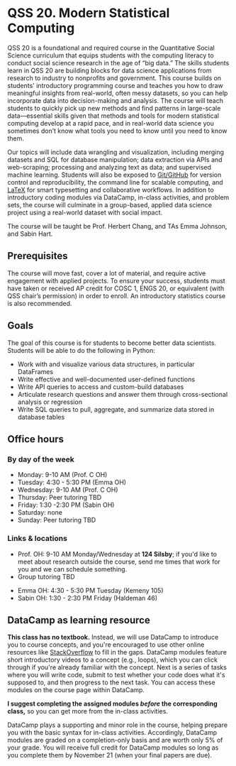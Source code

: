 # QSS 20. Modern Statistical Computing 

QSS 20 is a foundational and required course in the Quantitative Social Science curriculum that equips students with the computing literacy to conduct social science research in the age of “big data.” The skills students learn in QSS 20 are building blocks for data science applications from research to industry to nonprofits and government. This course builds on students' introductory programming course and teaches you how to draw meaningful insights from real-world, often messy datasets, so you can help incorporate data into decision-making and analysis. The course will teach students to quickly pick up new methods and find patterns in large-scale data—essential skills given that methods and tools for modern statistical computing develop at a rapid pace, and in real-world data science you sometimes don’t know what tools you need to know until you need to know them. 

Our topics will include data wrangling and visualization, including merging datasets and SQL for database manipulation; data extraction via APIs and web-scraping; processing and analyzing text as data; and supervised machine learning. Students will also be exposed to [Git/GitHub](https://product.hubspot.com/blog/git-and-github-tutorial-for-beginners) for version control and reproducibility, the command line for scalable computing, and [LaTeX](https://www.overleaf.com/learn/latex/Learn_LaTeX_in_30_minutes) for smart typesetting and collaborative workflows. In addition to introductory coding modules via DataCamp, in-class activities, and problem sets, the course will culminate in a group-based, applied data science project using a real-world dataset with social impact.

The course will be taught be Prof. Herbert Chang, and TAs Emma Johnson, and Sabin Hart.


## Prerequisites 

The course will move fast, cover a lot of material, and require active engagement with applied projects. To ensure your success, students must have taken or received AP credit for COSC 1, ENGS 20, or equivalent (with QSS chair’s permission) in order to enroll. An introductory statistics course is also recommended.


## Goals

The goal of this course is for students to become better data scientists. Students will be able to do the following in Python:

* Work with and visualize various data structures, in particular DataFrames
* Write effective and well-documented user-defined functions
* Write API queries to access and custom-build databases
* Articulate research questions and answer them through cross-sectional analysis or regression
* Write SQL queries to pull, aggregate, and summarize data stored in database tables


## Office hours

### By day of the week

* Monday: 9-10 AM (Prof. C OH)
* Tuesday: 4:30 - 5:30 PM (Emma OH)
* Wednesday: 9-10 AM (Prof. C OH)
* Thursday: Peer tutoring TBD
* Friday: 1:30 -2:30 PM (Sabin OH)
* Saturday: none
* Sunday: Peer tutoring TBD


### Links & locations

* Prof. OH: 9-10 AM Monday/Wednesday at **124 Silsby**; if you'd like to meet about research outside the course, send me times that work for you and we can schedule something.
* Group tutoring TBD
<!-- with Eleanor Sullivan: [sign up here](https://grouptutoring.dartmouth.edu/terms/23W/groups/12210); 7-8 PM Monday in Reed 101, 9-10 PM Thursday in Baker 370, 8-9 PM Sunday in Dart 002; [Zoom as an alternate](https://dartmouth.zoom.us/j/96707419408?pwd=SzJPYVQ1M0RRZmUzWWpJMzFZWXdHdz09). Tutoring begins in the second week of the quarter. -->
* Emma OH: 4:30  - 5:30 PM Tuesday (Kemeny 105)
* Sabin OH: 1:30 - 2:30 PM Friday (Haldeman 46)


## DataCamp as learning resource

**This class has no textbook.** Instead, we will use DataCamp to introduce you to course concepts, and you're encouraged to use other online resources like [StackOverflow](https://stackoverflow.com/) to fill in the gaps. DataCamp modules feature short introductory videos to a concept (e.g., loops), which you can click through if you're already familiar with the concept. Next is a series of tasks where you will write code, submit to test whether your code does what it's supposed to, and then progress to the next task. You can access these modules on the course page within DataCamp.

**I suggest completing the assigned modules *before* the corresponding class,** so you can get more from the in-class activities.

DataCamp plays a supporting and minor role in the course, helping prepare you with the basic syntax for in-class activities. Accordingly, DataCamp modules are graded on a completion-only basis and are worth only 5% of your grade. You will receive full credit for DataCamp modules so long as you complete them by November 21 (when your final papers are due). 

<!-- **Any DataCamp modules listed as being due March 30 are not required.** These are optional extra practice with the course tools and concepts to support your learning—especially those of you new to Python. You will have access to these modules (for free) until March 30, after which point only DataCamp subscribers can access them.  -->
